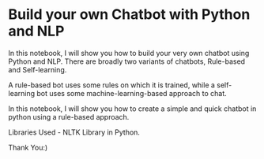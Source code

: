 # Build your own Chatbot with Python and NLP

In this notebook, I will show you how to build your very own chatbot using Python and NLP. There are broadly two variants of chatbots, Rule-based and Self-learning.

A rule-based bot uses some rules on which it is trained, while a self-learning bot uses some machine-learning-based approach to chat.

In this notebook, I will show you how to create a simple and quick chatbot in python using a rule-based approach.

Libraries Used - NLTK Library in Python.

Thank You:)
